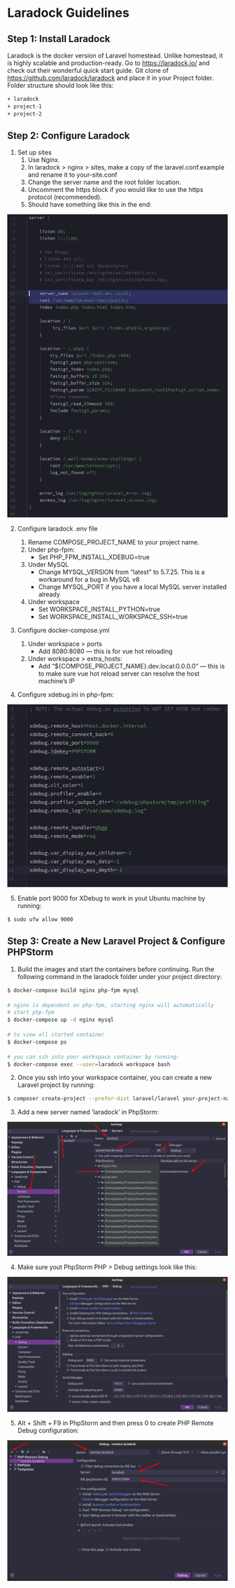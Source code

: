 # Laradock Guidelines

## Step 1: Install Laradock

Laradock is the docker version of Laravel homestead. Unlike homestead, it is highly scalable and production-ready.
Go to https://laradock.io/ and check out their wonderful quick start guide.
Git clone of https://github.com/laradock/laradock and place it in your Project folder. Folder structure should look like this:

```bash
+ laradock
+ project-1
+ project-2
```

## Step 2: Configure Laradock

1. Set up sites
    1. Use Nginx.
    2. In laradock > nginx > sites, make a copy of the laravel.conf.example and rename it to your-site.conf
    3. Change the server name and the root folder location.
    4. Uncomment the https block if you would like to use the https protocol (recommended).
    5. Should have something like this in the end:
    
![your-site.conf](/images/conf.png)

2. Configure laradock .env file
    1. Rename COMPOSE_PROJECT_NAME to your project name.
    2. Under php-fpm:
       * Set PHP_FPM_INSTALL_XDEBUG=true
    3. Under MySQL
       * Change MYSQL_VERSION from “latest” to 5.7.25. This is a workaround for a bug in MySQL v8
       * Change MYSQL_PORT if you have a local MySQL server installed already
    4. Under workspace
       * Set WORKSPACE_INSTALL_PYTHON=true
       * Set WORKSPACE_INSTALL_WORKSPACE_SSH=true
       
3. Configure docker-compose.yml
    1. Under workspace > ports
        * Add 8080:8080 — this is for vue hot reloading
    2. Under workspace > extra_hosts:
        * Add “${COMPOSE_PROJECT_NAME}.dev.local:0.0.0.0” — this is to make sure vue hot reload server can resolve the host machine’s IP

4. Configure xdebug.ini in php-fpm:

![xdebug.ini](/images/xdebug.ini.png)

5. Enable port 9000 for XDebug to work in yout Ubuntu machine by running:

```bash
$ sudo ufw allow 9000
```

## Step 3: Create a New Laravel Project & Configure PHPStorm

1. Build the images and start the containers before continuing. Run the following command in the laradock folder under your project directory:

```bash
$ docker-compose build nginx php-fpm mysql 

# nginx is dependent on php-fpm, starting nginx will automatically 
# start php-fpm
$ docker-compose up -d nginx mysql

# to view all started container
$ docker-compose ps

# you can ssh into your workspace container by running:
$ docker-compose exec --user=laradock workspace bash
```
2. Once you ssh into your workspace container, you can create a new Laravel project by running:

```bash
$ composer create-project --prefer-dist laravel/laravel your-project-name
```

3. Add a new server named ‘laradock’ in PhpStorm:

![phpstorm server](/images/phpstormserver.png)

4. Make sure yout PhpStorm PHP > Debug settings look like this:

![phpstorm debug](/images/debug.png)

5. Alt + Shift + F9 in PhpStorm and then press 0 to create PHP Remote Debug configuration:

![php remote debug configuration](/images/phpremotedebug.png)
